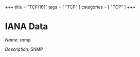 +++
title = "TCP/161"
tags = [ "TCP" ]
categories = [ "TCP" ]
+++

# IANA Data

_Name:_ snmp

_Description:_ SNMP


